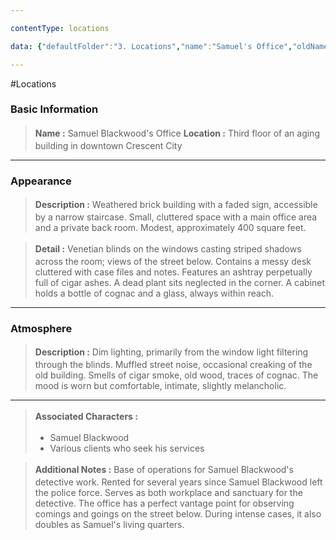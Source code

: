 ```yaml
---

contentType: locations

data: {"defaultFolder":"3. Locations","name":"Samuel's Office","oldName":"Samuel's Office","contentType":"locations","template":{"BasicInformation":{"Name":{"value":"Samuel Blackwood's Office","type":"text"},"location":{"value":"Third floor of an aging building in downtown Crescent City","type":"text"}},"Appearance":{"Description":{"value":"Weathered brick building with a faded sign, accessible by a narrow staircase. Small, cluttered space with a main office area and a private back room. Modest, approximately 400 square feet.","type":"textarea"},"Detail":{"value":"Venetian blinds on the windows casting striped shadows across the room; views of the street below. Contains a messy desk cluttered with case files and notes. Features an ashtray perpetually full of cigar ashes. A dead plant sits neglected in the corner. A cabinet holds a bottle of cognac and a glass, always within reach.","type":"textarea"}},"Atmosphere":{"Description":{"value":"Dim lighting, primarily from the window light filtering through the blinds. Muffled street noise, occasional creaking of the old building. Smells of cigar smoke, old wood, traces of cognac. The mood is worn but comfortable, intimate, slightly melancholic.","type":"textarea"}},"AssociatedCharacters":{"value":["Samuel Blackwood","Various clients who seek his services"],"type":"array:text"},"AdditionalNotes":{"value":"Base of operations for Samuel Blackwood's detective work. Rented for several years since Samuel Blackwood left the police force. Serves as both workplace and sanctuary for the detective. The office has a perfect vantage point for observing comings and goings on the street below. During intense cases, it also doubles as Samuel's living quarters.","type":"textarea"}}}

---
```


#Locations

### Basic Information
> <span style='display: inline-flex;font-weight: bold;white-space: nowrap;overflow: hidden;margin: 3px 0px;'>Name : </span> Samuel Blackwood's Office 
> <span style='display: inline-flex;font-weight: bold;white-space: nowrap;overflow: hidden;margin: 3px 0px;'>Location : </span> Third floor of an aging building in downtown Crescent City 

---
### Appearance
> <span style='display: inline-flex;font-weight: bold;white-space: nowrap;overflow: hidden;margin: 3px 0px;'>Description : </span> <span class='content-creation-textarea'><span>Weathered brick building with a faded sign, accessible by a narrow staircase. Small, cluttered space with a main office area and a private back room. Modest, approximately 400 square feet.</span> 
</span>

> <span style='display: inline-flex;font-weight: bold;white-space: nowrap;overflow: hidden;margin: 3px 0px;'>Detail : </span> <span class='content-creation-textarea'><span>Venetian blinds on the windows casting striped shadows across the room; views of the street below. Contains a messy desk cluttered with case files and notes. Features an ashtray perpetually full of cigar ashes. A dead plant sits neglected in the corner. A cabinet holds a bottle of cognac and a glass, always within reach.</span> 
</span>


---
### Atmosphere
> <span style='display: inline-flex;font-weight: bold;white-space: nowrap;overflow: hidden;margin: 3px 0px;'>Description : </span> <span class='content-creation-textarea'><span>Dim lighting, primarily from the window light filtering through the blinds. Muffled street noise, occasional creaking of the old building. Smells of cigar smoke, old wood, traces of cognac. The mood is worn but comfortable, intimate, slightly melancholic.</span> 
</span>


---
> <span style='display: inline-flex;font-weight: bold;white-space: nowrap;overflow: hidden;margin: 3px 0px;'>Associated Characters : </span> 
>+ Samuel Blackwood 
>+ Various clients who seek his services 

> <span style='display: inline-flex;font-weight: bold;white-space: nowrap;overflow: hidden;margin: 3px 0px;'>Additional Notes : </span> <span class='content-creation-textarea'><span>Base of operations for Samuel Blackwood's detective work. Rented for several years since Samuel Blackwood left the police force. Serves as both workplace and sanctuary for the detective. The office has a perfect vantage point for observing comings and goings on the street below. During intense cases, it also doubles as Samuel's living quarters.</span> 
</span>

